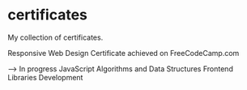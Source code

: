 # certificates
My collection of certificates.

Responsive Web Design Certificate achieved on FreeCodeCamp.com


--> In progress
JavaScript Algorithms and Data Structures
Frontend Libraries Development
